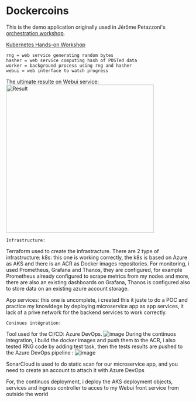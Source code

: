 # Dockercoins

This is the demo application originally used in Jérôme Petazzoni's [orchestration workshop](https://github.com/jpetazzo/container.training).

[Kubernetes Hands-on Workshop](https://training.play-with-kubernetes.com/kubernetes-workshop/)
```
rng = web service generating random bytes
hasher = web service computing hash of POSTed data
worker = background process using rng and hasher
webui = web interface to watch progress
```

The ultimate resulte on Webui service:
<img width="404" alt="Result" src="https://user-images.githubusercontent.com/57577628/164680453-28d07882-a76f-4692-b8d4-c841e1afa40f.PNG">

```
Infrastructure:
```
Terraform used to create the infrastracture.
There are 2 type of infrastructure:
k8s: this one is working correctly, the k8s is based on Azure as AKS and there is an ACR as Docker images repositories.
For monitoring, i used Prometheus, Grafana and Thanos, they are configured, for example Prometheus already configured to scrape metrics from my nodes and more, there are also an existing dashboards on Grafana, Thanos is configured also to store data on an existing azure account storage.

App services: this one is uncomplete, i created this it juste to do a POC and practice my knowldege by deploying microservice app as app services, it lack of a prive network for the backend services to work correctly.

```
Coninues intégration:
```
Tool used for the CI/CD: Azure DevOps.
![image](https://user-images.githubusercontent.com/57577628/164684698-40d87f06-e700-4ed7-a9c2-f6036154cf7e.png)
During the continuos integration, i build the docker images and push them to the ACR, i also tested RNG code by adding test task, then the tests results are pushed to the Azure DevOps pipeline :
![image](https://user-images.githubusercontent.com/57577628/164685758-34251c6d-a1ad-4acd-9253-c7c100a2779f.png)

SonarCloud is used to do static scan for our microservice app, and you need to create an account to attach it with Azure DevOps

For, the continuos deployment, i deploy the AKS deployment objects, services and ingress controller to acces to my Webui front service from outside the world

